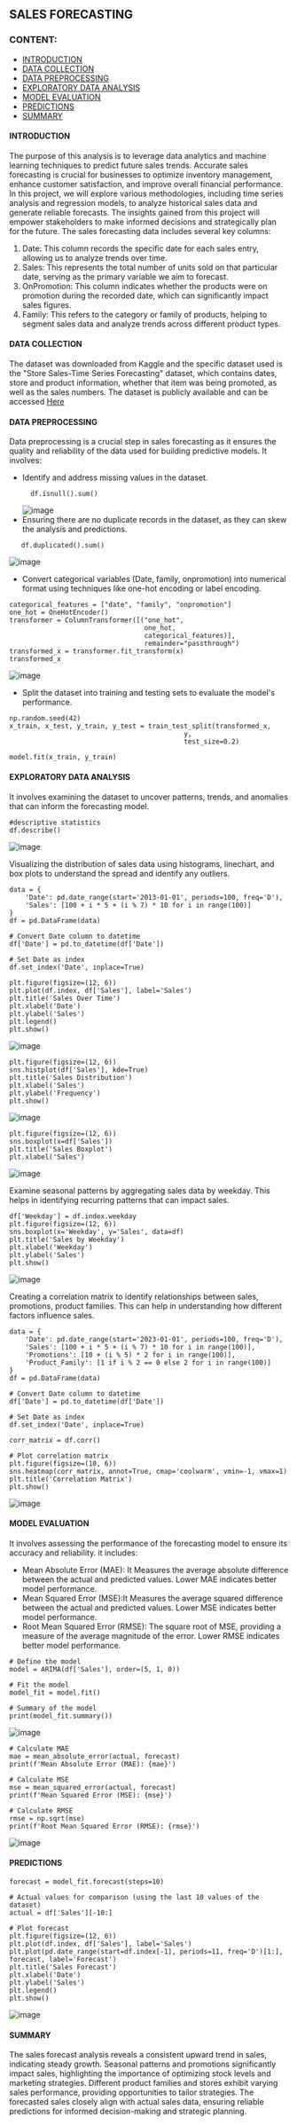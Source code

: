 ## SALES FORECASTING

### CONTENT:
* [INTRODUCTION](#introduction)
* [DATA COLLECTION](#data-collection)
* [DATA PREPROCESSING](#data-preprocessing)
* [EXPLORATORY DATA ANALYSIS](#exploratory-data-analysis)
* [MODEL EVALUATION](#model-evaluation)
* [PREDICTIONS](#predictions)
* [SUMMARY](#summary)


#### INTRODUCTION
The purpose of this analysis is to leverage data analytics and machine learning techniques to predict future sales trends. Accurate sales forecasting is crucial for businesses to optimize inventory management, enhance customer satisfaction, and improve overall financial performance. In this project, we will explore various methodologies, including time series analysis and regression models, to analyze historical sales data and generate reliable forecasts. The insights gained from this project will empower stakeholders to make informed decisions and strategically plan for the future.
The sales forecasting data includes several key columns: 
1. Date: This column records the specific date for each sales entry, allowing us to analyze trends over time.
2. Sales: This represents the total number of units sold on that particular date, serving as the primary variable we aim to forecast.
3. OnPromotion: This column indicates whether the products were on promotion during the recorded date, which can significantly impact sales figures.
4. Family: This refers to the category or family of products, helping to segment sales data and analyze trends across different product types.


#### DATA COLLECTION
The dataset was downloaded from Kaggle and the specific dataset used is the "Store Sales-Time Series Forecasting" dataset, which contains dates, store and product information, whether that item was being promoted, as well as the sales numbers. The dataset is publicly available and can be accessed [Here](https://www.kaggle.com/competitions/store-sales-time-series-forecasting/data)


#### DATA PREPROCESSING
Data preprocessing is a crucial step in sales forecasting as it ensures the quality and reliability of the data used for building predictive models. It involves:
* Identify and address missing values in the dataset.
  ```
    df.isnull().sum()
  ```
  ![image](https://github.com/user-attachments/assets/5698db49-f47f-4f50-a2c6-cfcca44fdeec)
* Ensuring there are no duplicate records in the dataset, as they can skew the analysis and predictions.
```
   df.duplicated().sum()
```
![image](https://github.com/user-attachments/assets/6552cd86-7e32-4d1c-afc4-33b7cb2fbe88)
* Convert categorical variables (Date, family, onpromotion) into numerical format using techniques like one-hot encoding or label encoding.
```
categorical_features = ["date", "family", "onpromotion"]
one_hot = OneHotEncoder()
transformer = ColumnTransformer([("one_hot",
                                  one_hot,
                                  categorical_features)],
                                  remainder="passthrough")
transformed_x = transformer.fit_transform(x)
transformed_x
```
![image](https://github.com/user-attachments/assets/5f8e9359-42a0-4683-88d7-403e099620bf)
* Split the dataset into training and testing sets to evaluate the model's performance.
```
np.random.seed(42)
x_train, x_test, y_train, y_test = train_test_split(transformed_x,
                                            y,
                                            test_size=0.2)

model.fit(x_train, y_train)
```


#### EXPLORATORY DATA ANALYSIS
It involves examining the dataset to uncover patterns, trends, and anomalies that can inform the forecasting model.
```
#descriptive statistics
df.describe()
```
![image](https://github.com/user-attachments/assets/c6b8c6e9-1b5d-4f53-8d47-20ea967acaf4)

Visualizing the distribution of sales data using histograms, linechart, and box plots to understand the spread and identify any outliers.
```
data = {
    'Date': pd.date_range(start='2013-01-01', periods=100, freq='D'),
    'Sales': [100 + i * 5 + (i % 7) * 10 for i in range(100)]
}
df = pd.DataFrame(data)

# Convert Date column to datetime
df['Date'] = pd.to_datetime(df['Date'])

# Set Date as index
df.set_index('Date', inplace=True)
```
```
plt.figure(figsize=(12, 6))
plt.plot(df.index, df['Sales'], label='Sales')
plt.title('Sales Over Time')
plt.xlabel('Date')
plt.ylabel('Sales')
plt.legend()
plt.show()
```
![image](https://github.com/user-attachments/assets/3718aa59-6cb7-4ecc-a764-a258ae296843)
```
plt.figure(figsize=(12, 6))
sns.histplot(df['Sales'], kde=True)
plt.title('Sales Distribution')
plt.xlabel('Sales')
plt.ylabel('Frequency')
plt.show()
```
![image](https://github.com/user-attachments/assets/49b70951-d758-4019-b5cd-ce025e13824a)
```
plt.figure(figsize=(12, 6))
sns.boxplot(x=df['Sales'])
plt.title('Sales Boxplot')
plt.xlabel('Sales')
```
![image](https://github.com/user-attachments/assets/dc2f005b-3811-4671-b0e9-44193d33ba59)

Examine seasonal patterns by aggregating sales data by weekday. This helps in identifying recurring patterns that can impact sales.
```
df['Weekday'] = df.index.weekday
plt.figure(figsize=(12, 6))
sns.boxplot(x='Weekday', y='Sales', data=df)
plt.title('Sales by Weekday')
plt.xlabel('Weekday')
plt.ylabel('Sales')
plt.show()
```
![image](https://github.com/user-attachments/assets/42ec7bf7-e542-4cb2-be77-70ce870d3b18)

Creating a correlation matrix to identify relationships between sales, promotions, product families. This can help in understanding how different factors influence sales.
```
data = {
    'Date': pd.date_range(start='2023-01-01', periods=100, freq='D'),
    'Sales': [100 + i * 5 + (i % 7) * 10 for i in range(100)],
    'Promotions': [10 + (i % 5) * 2 for i in range(100)],
    'Product_Family': [1 if i % 2 == 0 else 2 for i in range(100)]
}
df = pd.DataFrame(data)

# Convert Date column to datetime
df['Date'] = pd.to_datetime(df['Date'])

# Set Date as index
df.set_index('Date', inplace=True)
```
```
corr_matrix = df.corr()

# Plot correlation matrix
plt.figure(figsize=(10, 6))
sns.heatmap(corr_matrix, annot=True, cmap='coolwarm', vmin=-1, vmax=1)
plt.title('Correlation Matrix')
plt.show()
```
![image](https://github.com/user-attachments/assets/53281d20-2325-4128-b296-af5624a75826)


#### MODEL EVALUATION
It involves assessing the performance of the forecasting model to ensure its accuracy and reliability. it includes:
* Mean Absolute Error (MAE): It Measures the average absolute difference between the actual and predicted values. Lower MAE indicates better model performance.
* Mean Squared Error (MSE):It Measures the average squared difference between the actual and predicted values. Lower MSE indicates better model performance.
* Root Mean Squared Error (RMSE): The square root of MSE, providing a measure of the average magnitude of the error. Lower RMSE indicates better model performance.
```
# Define the model
model = ARIMA(df['Sales'], order=(5, 1, 0))

# Fit the model
model_fit = model.fit()

# Summary of the model
print(model_fit.summary())
```
![image](https://github.com/user-attachments/assets/67b3cabc-e6a2-4da1-83c7-625db9b852df)
```
# Calculate MAE
mae = mean_absolute_error(actual, forecast)
print(f'Mean Absolute Error (MAE): {mae}')

# Calculate MSE
mse = mean_squared_error(actual, forecast)
print(f'Mean Squared Error (MSE): {mse}')

# Calculate RMSE
rmse = np.sqrt(mse)
print(f'Root Mean Squared Error (RMSE): {rmse}')
```
![image](https://github.com/user-attachments/assets/c4463cb1-2f80-4b08-a3b3-7b2e63487eb8)


#### PREDICTIONS
```
forecast = model_fit.forecast(steps=10)

# Actual values for comparison (using the last 10 values of the dataset)
actual = df['Sales'][-10:]

# Plot forecast
plt.figure(figsize=(12, 6))
plt.plot(df.index, df['Sales'], label='Sales')
plt.plot(pd.date_range(start=df.index[-1], periods=11, freq='D')[1:], forecast, label='Forecast')
plt.title('Sales Forecast')
plt.xlabel('Date')
plt.ylabel('Sales')
plt.legend()
plt.show()
```
![image](https://github.com/user-attachments/assets/818cc53c-20b9-4bea-91ee-58a97a0c3854)


#### SUMMARY
The sales forecast analysis reveals a consistent upward trend in sales, indicating steady growth. Seasonal patterns and promotions significantly impact sales, highlighting the importance of optimizing stock levels and marketing strategies. Different product families and stores exhibit varying sales performance, providing opportunities to tailor strategies. The forecasted sales closely align with actual sales data, ensuring reliable predictions for informed decision-making and strategic planning.


